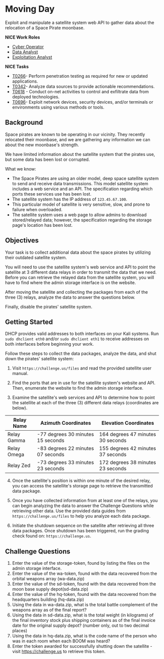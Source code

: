 # Moving Day

Exploit and manipulate a satellite system web API to gather data about the relocation of a Space Pirate moonbase.

**NICE Work Roles**
- [Cyber Operator](https://niccs.cisa.gov/workforce-development/nice-framework/work-roles/cyber-operator)
- [Data Analyst](https://niccs.cisa.gov/workforce-development/nice-framework/work-roles/data-analyst)
- [Exploitation Analyst](https://niccs.cisa.gov/workforce-development/nice-framework/work-roles/exploitation-analyst)

**NICE Tasks**
- [T0266](https://niccs.cisa.gov/workforce-development/nice-framework/tasks/t0266)- Perform penetration testing as required for new or updated applications.
- [T0342](https://niccs.cisa.gov/workforce-development/nice-framework/tasks/t0342)- Analyze data sources to provide actionable recommendations.
- [T0618](https://niccs.cisa.gov/workforce-development/nice-framework/tasks/t0618) - Conduct on-net activities to control and exfiltrate data from deployed technologies.
- [T0696](https://niccs.cisa.gov/workforce-development/nice-framework/tasks/t0696)- Exploit network devices, security devices, and/or terminals or environments using various methods or tools.

## Background

Space pirates are known to be operating in our vicinity. They recently relocated their moonbase, and we are gathering any information we can about the new moonbase's strength.

We have limited information about the satellite system that the pirates use, but some data has been lost or corrupted. 

What we know:

- The Space Pirates are using an older model, deep space satellite system to send and receive data transmissions. This model satellite system includes a web service and an API. The specification regarding which ports these services use has been lost. 
- The satellite system has the IP address of `123.45.67.100`.
- This particular model of satellite is very sensitive, slow, and prone to failure when overloaded.
- The satellite system uses a web page to allow admins to download stored/relayed data; however, the specification regarding the storage page's location has been lost.

## Objectives

Your task is to collect additional data about the space pirates by utilizing their outdated satellite system. 

You will need to use the satellite system's web service and API to point the satellite at 3 different data relays in order to transmit the data that we need. Before you can retrieve the relayed data from the satellite system, you will have to find where the admin storage interface is on the website. 

After moving the satellite and collecting the packages from each of the three (3) relays, analyze the data to answer the questions below. 

Finally, disable the pirates' satellite system. 

## Getting Started

DHCP provides valid addresses to both interfaces on your Kali systems. Run `sudo dhclient eth0` and/or `sudo dhclient eth1` to receive addresses on both interfaces before beginning your work.

Follow these steps to collect the data packages, analyze the data, and shut down the pirates' satellite system:

1. Visit `https://challenge.us/files` and read the provided satellite user manual.

2. Find the ports that are in use for the satellite system's website and API. Then, enumerate the website to find the admin storage interface.

3. Examine the satellite's web services and API  to determine how to point the satellite at each of the three (3) different data relays (coordinates are below). 

|Relay Name | Azimuth Coordinates | Elevation Coordinates |
|-----------|---------------------|-----------------------|
| Relay Gamma | -77 degrees 30 minutes 15 seconds | 164 degrees 47 minutes 30 seconds |
| Relay Omega | -83 degrees 22 minutes 07 seconds | 155 degrees 42 minutes 37 seconds |
| Relay Zed   | -73 degrees 33 minutes 23 seconds | 172 degrees 38 minutes 23 seconds |

4. Once the satellite's position is within one minute of the desired relay, you can access the satellite's storage page to retrieve the transmitted data package. 

5. Once you have collected information from at least one of the relays, you can begin analyzing the data to answer the Challenge Questions while retrieving other data. Use the provided data guides from `https://challenge.us/files` to help you analyze each data package.

6. Initiate the shutdown sequence on the satellite after retrieving all three data packages. Once  shutdown has been triggered, run the grading check found on: `https://challenge.us`.

## Challenge Questions

1. Enter the value of the storage-token, found by listing the files on the admin storage interface.  
2. Enter the value of the wa-token, found with the data recovered from the orbital weapons array (wa-data.zip)    
3. Enter the value of the sd-token, found with the data recovered from the moon base supply depot(sd-data.zip)  
4. Enter the value of the hq-token, found with the data recovered from the headquarters building (hq-data.zip)     
5. Using the data in wa-data.zip, what is the total battle complement of the weapons array as of the final report?  
6. Using the data in sd-data.zip, what is the total weight (in kilograms) of the final inventory stock plus shipping containers as of the final invoice date for the original supply depot? (number only, out to two decimal places)  
7. Using the data in hq-data.zip, what is the code name of the person who was in each room when each BOOM was heard?  
8. Enter the token awarded for successfully shutting down the satellite - visit https://challenge.us to retrieve this token.
